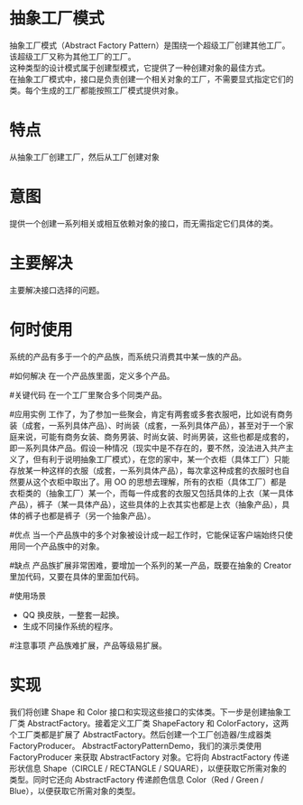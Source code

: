 # 抽象工厂模式
抽象工厂模式（Abstract Factory Pattern）是围绕一个超级工厂创建其他工厂。该超级工厂又称为其他工厂的工厂。   
这种类型的设计模式属于创建型模式，它提供了一种创建对象的最佳方式。   
在抽象工厂模式中，接口是负责创建一个相关对象的工厂，不需要显式指定它们的类。每个生成的工厂都能按照工厂模式提供对象。

# 特点
从抽象工厂创建工厂，然后从工厂创建对象

# 意图
提供一个创建一系列相关或相互依赖对象的接口，而无需指定它们具体的类。

# 主要解决
主要解决接口选择的问题。

# 何时使用
系统的产品有多于一个的产品族，而系统只消费其中某一族的产品。

#如何解决
在一个产品族里面，定义多个产品。

#关键代码
在一个工厂里聚合多个同类产品。

#应用实例
工作了，为了参加一些聚会，肯定有两套或多套衣服吧，比如说有商务装（成套，一系列具体产品）、时尚装（成套，一系列具体产品），甚至对于一个家庭来说，可能有商务女装、商务男装、时尚女装、时尚男装，这些也都是成套的，即一系列具体产品。假设一种情况（现实中是不存在的，要不然，没法进入共产主义了，但有利于说明抽象工厂模式），在您的家中，某一个衣柜（具体工厂）只能存放某一种这样的衣服（成套，一系列具体产品），每次拿这种成套的衣服时也自然要从这个衣柜中取出了。用 OO 的思想去理解，所有的衣柜（具体工厂）都是衣柜类的（抽象工厂）某一个，而每一件成套的衣服又包括具体的上衣（某一具体产品），裤子（某一具体产品），这些具体的上衣其实也都是上衣（抽象产品），具体的裤子也都是裤子（另一个抽象产品）。

#优点
当一个产品族中的多个对象被设计成一起工作时，它能保证客户端始终只使用同一个产品族中的对象。

#缺点
产品族扩展非常困难，要增加一个系列的某一产品，既要在抽象的 Creator 里加代码，又要在具体的里面加代码。

#使用场景
* QQ 换皮肤，一整套一起换。 
* 生成不同操作系统的程序。

#注意事项
产品族难扩展，产品等级易扩展。

# 实现
我们将创建 Shape 和 Color 接口和实现这些接口的实体类。下一步是创建抽象工厂类 AbstractFactory。接着定义工厂类 ShapeFactory 和 ColorFactory，这两个工厂类都是扩展了 AbstractFactory。然后创建一个工厂创造器/生成器类 FactoryProducer。
AbstractFactoryPatternDemo，我们的演示类使用 FactoryProducer 来获取 AbstractFactory 对象。它将向 AbstractFactory 传递形状信息 Shape（CIRCLE / RECTANGLE / SQUARE），以便获取它所需对象的类型。同时它还向 AbstractFactory 传递颜色信息 Color（Red / Green / Blue），以便获取它所需对象的类型。
